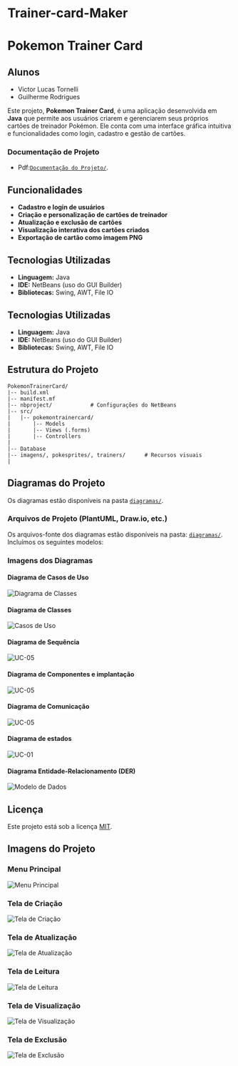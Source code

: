 # Trainer-card-Maker
# Pokemon Trainer Card

## Alunos
- Victor Lucas Tornelli
- Guilherme Rodrigues

Este projeto, **Pokemon Trainer Card**, é uma aplicação desenvolvida em **Java** que permite aos usuários criarem e gerenciarem seus próprios cartões de treinador Pokémon. Ele conta com uma interface gráfica intuitiva e funcionalidades como login, cadastro e gestão de cartões.

### Documentação de Projeto
- Pdf:[`Documentação do Projeto/`](diagramas/Diagram_images](https://github.com/Viihctor/TCM/blob/main/Artefatos/Trabalho%202%20-%20Documenta%C3%A7%C3%A3o%20de%20Projeto.pdf)).


## Funcionalidades
- **Cadastro e login de usuários**
- **Criação e personalização de cartões de treinador**
- **Atualização e exclusão de cartões**
- **Visualização interativa dos cartões criados**
- **Exportação de cartão como imagem PNG**

## Tecnologias Utilizadas
- **Linguagem:** Java
- **IDE:** NetBeans (uso do GUI Builder)
- **Bibliotecas:** Swing, AWT, File IO
## Tecnologias Utilizadas
- **Linguagem:** Java
- **IDE:** NetBeans (uso do GUI Builder)
- **Bibliotecas:** Swing, AWT, File IO

## Estrutura do Projeto
```
PokemonTrainerCard/
|-- build.xml
|-- manifest.mf
|-- nbproject/            # Configurações do NetBeans
|-- src/
|   |-- pokemontrainercard/
|       |-- Models
|       |-- Views (.forms)
|       |-- Controllers
|      
|-- Database
|-- imagens/, pokesprites/, trainers/      # Recursos visuais
|
```

## Diagramas do Projeto

Os diagramas estão disponíveis na pasta [`diagramas/`](diagramas/Diagram_images).

### Arquivos de Projeto (PlantUML, Draw.io, etc.)
Os arquivos-fonte dos diagramas estão disponíveis na pasta: [`diagramas/`](diagramas/Diagram_files). Incluímos os seguintes modelos:

### Imagens dos Diagramas


#### Diagrama de Casos de Uso
![Diagrama de Classes](Artefatos/Diagram_images/diagrama_casodeuso.png)

#### Diagrama de Classes
![Casos de Uso](Artefatos/Diagram_images/diagrama_classes.png)

#### Diagrama de Sequência 
![UC-05](Artefatos/Diagram_images/diagrama_de_Sequencia.png)

#### Diagrama de Componentes e implantação
![UC-05](Artefatos/Diagram_images/diagrama_de_Comp_Implantação.png)

#### Diagrama de Comunicação
![UC-05](Artefatos/Diagram_images/diagrama_comunicação.png)

#### Diagrama de estados
![UC-01](Artefatos/Diagram_images/diagrama_estados.png)

#### Diagrama Entidade-Relacionamento (DER)
![Modelo de Dados](Artefatos/Diagram_images/diagrama_classes.png)


## Licença
Este projeto está sob a licença [MIT](LICENSE).

## Imagens do Projeto

### Menu Principal
![Menu Principal](Images/Menu.png)

### Tela de Criação
![Tela de Criação](Images/Create.png)

### Tela de Atualização
![Tela de Atualização](Images/Update.png)

### Tela de Leitura
![Tela de Leitura](Images/Read.png)

### Tela de Visualização
![Tela de Visualização](Images/View.png)

### Tela de Exclusão
![Tela de Exclusão](Images/Delete.png)
